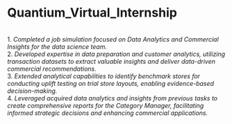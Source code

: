 # Quantium_Virtual_Internship
<br>
1. <i>Completed a job simulation focused on Data Analytics and Commercial Insights for the data science team.</i><br>
2. <i>Developed expertise in data preparation and customer analytics, utilizing transaction datasets to extract valuable insights and deliver data-driven commercial recommendations.</i><br>
3. <i>Extended analytical capabilities to identify benchmark stores for conducting uplift testing on trial store layouts, enabling evidence-based decision-making.</i><br>
4. <i>Leveraged acquired data analytics and insights from previous tasks to create comprehensive reports for the Category Manager, facilitating informed strategic decisions and enhancing 
   commercial applications.</i><br>
<br>
<br>

